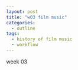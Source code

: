 ```yaml
---
layout: post
title: "w03 film music"
categories:
  - outline
tags:
  - history of film music
  - workflow
---
```


week 03

##
